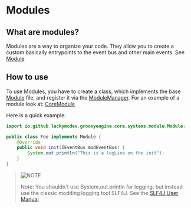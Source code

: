 # Modules

## What are modules?
Modules are a way to organize your code. 
They allow you to create a custom basically entrypoints to the event bus and other main events.
See [Module](../html/interfaceio_1_1github_1_1luckymcdev_1_1groovyengine_1_1core_1_1systems_1_1module_1_1_module.html)

## How to use


To use Modules, you have to create a class, which implements the base
[Module](../html/interfaceio_1_1github_1_1luckymcdev_1_1groovyengine_1_1core_1_1systems_1_1module_1_1_module.html)
file, and register it via the [ModuleManager](../html/classio_1_1github_1_1luckymcdev_1_1groovyengine_1_1core_1_1systems_1_1module_1_1_module_manager.html).
For an example of a module look at: [CoreModule](../html/classio_1_1github_1_1luckymcdev_1_1groovyengine_1_1core_1_1_core_module.html)

Here is a quick example:

```java
import io.github.luckymcdev.groovyengine.core.systems.module.Module;

public class Foo implements Module {
    @Override
    public void init(IEventBus modEventBus) {
        System.out.println("This is a logLine on the init");
    }
}

```
> ![NOTE](https://img.shields.io/badge/NOTE-blue?style=for-the-badge)
> 
> Note: You shouldn't use System.out.println for logging, but instead use the classic modding logging tool
> SLF4J. See the [SLF4J User Manual](https://www.slf4j.org/manual.html)